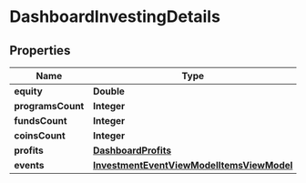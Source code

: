# DashboardInvestingDetails

## Properties
Name | Type | Description | Notes
------------ | ------------- | ------------- | -------------
**equity** | **Double** |  |  [optional]
**programsCount** | **Integer** |  |  [optional]
**fundsCount** | **Integer** |  |  [optional]
**coinsCount** | **Integer** |  |  [optional]
**profits** | [**DashboardProfits**](DashboardProfits.md) |  |  [optional]
**events** | [**InvestmentEventViewModelItemsViewModel**](InvestmentEventViewModelItemsViewModel.md) |  |  [optional]
